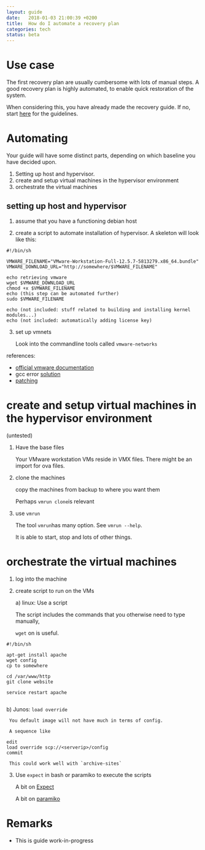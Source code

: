```yaml
---
layout: guide
date:   2018-01-03 21:00:39 +0200
title:  How do I automate a recovery plan
categories: tech
status: beta
---
```


# Use case

The first recovery plan are usually cumbersome with lots of manual steps. A good recovery plan is highly automated, to enable quick restoration of the system.

When considering this, you have already made the recovery guide. If no, start [here](creating_recovery_plans.html) for the guidelines.

# Automating 

Your guide will have some distinct parts, depending on which baseline you have decided upon.
1. Setting up host and hypervisor.
2. create and setup virtual machines in the hypervisor environment
3. orchestrate the virtual machines

## setting up host and hypervisor

1. assume that you have a functioning debian host

2. create a script to automate installation of hypervisor. A skeleton will look like this:

```
#!/bin/sh

VMWARE_FILENAME="VMware-Workstation-Full-12.5.7-5813279.x86_64.bundle"
VMWARE_DOWNLOAD_URL="http://somewhere/$VMWARE_FILENAME"

echo retrieving vmware
wget $VMWARE_DOWNLOAD_URL
chmod +x $VMWARE_FILENAME
echo (this step can be automated further)
sudo $VMWARE_FILENAME

echo (not included: stuff related to building and installing kernel modules...)
echo (not included: automatically adding license key)
```

3. set up vmnets
   
   Look into the commandline tools called `vmware-networks`

references: 
* [official vmware documentation](https://docs.vmware.com/en/VMware-Workstation-Pro/index.html)
* gcc error [solution](https://stackoverflow.com/questions/45912140/gcc-6-4-0-error-with-vmware-player-and-kali-linux)
* [patching](https://communities.vmware.com/thread/568089)

# create and setup virtual machines in the hypervisor environment

(untested)

1. Have the base files

    Your VMware workstation VMs reside in VMX files. There might be an import for ova files.
    
2. clone the machines

    copy the machines from backup to where you want them
    
    Perhaps `vmrun clone`is relevant
    
    
3. use `vmrun`

    The tool `vmrun`has many option. See `vmrun --help`. 
    
    It is able to start, stop and lots of other things.
    
    
# orchestrate the virtual machines

1. log into the machine

2. create script to run on the VMs

    a) linux: Use a script

     The script includes the commands that you otherwise need to type manually,

     `wget` on is useful.

```
#!/bin/sh

apt-get install apache
wget config
cp to somewhere

cd /var/www/http
git clone website

service restart apache


```

 b) Junos: `load override`

     You default image will not have much in terms of config.

     A sequence like

  ```
  edit
  load override scp://<serverip>/config
  commit
  ```

     This could work well with `archive-sites`

3. Use `expect` in bash or paramiko to execute the scripts

    A bit on [Expect](https://likegeeks.com/expect-command/)
    
    A bit on [paramiko](https://likegeeks.com/expect-command/)

# Remarks

* This is guide work-in-progress
